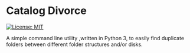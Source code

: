 # Catalog Divorce

[![License: MIT](https://img.shields.io/badge/License-MIT-yellow.svg)](LICENSE)

A simple command line utility ,written in Python 3, to easily find duplicate folders between different folder structures and/or disks.

